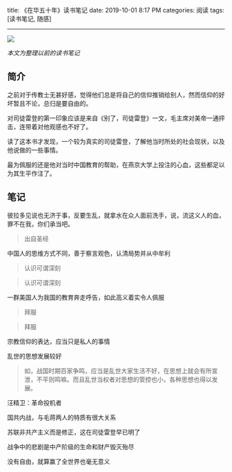 title: 《在华五十年》读书笔记
date: 2019-10-01 8:17 PM
categories: 阅读
tags: [读书笔记, 随感]


---

![](https://image.ponder.work/mweb/2019-10-02-15699994564737.jpg)

*本文为整理以前的读书笔记*

## 简介

之前对于传教士无甚好感，觉得他们总是将自己的信仰推销给别人，然而信仰的好坏暂且不论，总归是要自由的。

对司徒雷登的第一印象应该是来自《别了，司徒雷登》一文，毛主席对美帝一通抨击，连带着对他观感也不好了。

读了这本书才发现，一个较为真实的司徒雷登，了解他当时所处的社会现状，以及他说做的一些事情。

最为佩服的还是他对当时中国教育的帮助，在燕京大学上投注的心血，这些都足以为其生平作注了。

<!--more-->

## 笔记

彼拉多见说也无济于事，反要生乱，就拿水在众人面前洗手，说，流这义人的血，罪不在我，你们承当吧。
> 出自圣经

中国人的思维方式不同，善于察言观色，认清局势并从中牟利
> 认识可谓深刻

> 认识可谓深刻

一群美国人为我国的教育奔走呼告，如此高义着实令人佩服
> 拜服

> 拜服

宗教信仰的表达，应当只是私人的事情

乱世的思想发展较好
> 如，战国时期百家争鸣，应当是乱世大家生活不好，在思想上就会有所宣泄，不平则鸣嘛。而且乱世当权者对思想的管控也小，各种思想也得以发展。

汪精卫：革命投机者

国共内战，与毛蒋两人的特质有很大关系

苏联非共产主义而是修正，这在司徒雷登早已明了

战争中的悲剧是中产阶级的生命和财产毁灭殆尽

没有自由，就算赢了全世界也毫无意义
